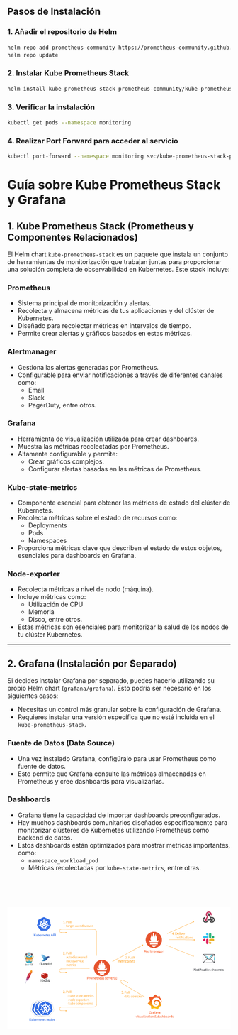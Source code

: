 ## Pasos de Instalación

### 1. Añadir el repositorio de Helm
```bash
helm repo add prometheus-community https://prometheus-community.github.io/helm-charts
helm repo update
```

### 2. Instalar Kube Prometheus Stack
```bash
helm install kube-prometheus-stack prometheus-community/kube-prometheus-stack --namespace monitoring --create-namespace
```

### 3. Verificar la instalación
```bash
kubectl get pods --namespace monitoring
```

### 4. Realizar Port Forward para acceder al servicio
```bash
kubectl port-forward --namespace monitoring svc/kube-prometheus-stack-prometheus 9090:9090
```

# Guía sobre Kube Prometheus Stack y Grafana

## 1. **Kube Prometheus Stack (Prometheus y Componentes Relacionados)**

El Helm chart `kube-prometheus-stack` es un paquete que instala un conjunto de herramientas de monitorización que trabajan juntas para proporcionar una solución completa de observabilidad en Kubernetes. Este stack incluye:

### **Prometheus**
- Sistema principal de monitorización y alertas.
- Recolecta y almacena métricas de tus aplicaciones y del clúster de Kubernetes.
- Diseñado para recolectar métricas en intervalos de tiempo.
- Permite crear alertas y gráficos basados en estas métricas.

### **Alertmanager**
- Gestiona las alertas generadas por Prometheus.
- Configurable para enviar notificaciones a través de diferentes canales como:
  - Email
  - Slack
  - PagerDuty, entre otros.

### **Grafana**
- Herramienta de visualización utilizada para crear dashboards.
- Muestra las métricas recolectadas por Prometheus.
- Altamente configurable y permite:
  - Crear gráficos complejos.
  - Configurar alertas basadas en las métricas de Prometheus.

### **Kube-state-metrics**
- Componente esencial para obtener las métricas de estado del clúster de Kubernetes.
- Recolecta métricas sobre el estado de recursos como:
  - Deployments
  - Pods
  - Namespaces
- Proporciona métricas clave que describen el estado de estos objetos, esenciales para dashboards en Grafana.

### **Node-exporter**
- Recolecta métricas a nivel de nodo (máquina).
- Incluye métricas como:
  - Utilización de CPU
  - Memoria
  - Disco, entre otros.
- Estas métricas son esenciales para monitorizar la salud de los nodos de tu clúster Kubernetes.

---

## 2. **Grafana (Instalación por Separado)**

Si decides instalar Grafana por separado, puedes hacerlo utilizando su propio Helm chart (`grafana/grafana`). Esto podría ser necesario en los siguientes casos:
- Necesitas un control más granular sobre la configuración de Grafana.
- Requieres instalar una versión específica que no esté incluida en el `kube-prometheus-stack`.

### **Fuente de Datos (Data Source)**
- Una vez instalado Grafana, configúralo para usar Prometheus como fuente de datos.
- Esto permite que Grafana consulte las métricas almacenadas en Prometheus y cree dashboards para visualizarlas.

### **Dashboards**
- Grafana tiene la capacidad de importar dashboards preconfigurados.
- Hay muchos dashboards comunitarios diseñados específicamente para monitorizar clústeres de Kubernetes utilizando Prometheus como backend de datos.
- Estos dashboards están optimizados para mostrar métricas importantes, como:
  - `namespace_workload_pod`
  - Métricas recolectadas por `kube-state-metrics`, entre otras.


</br>
</br>
</br>

![Diagrama de arquitectura de Kube-Prometheus-Stack](monitoring.webp)
